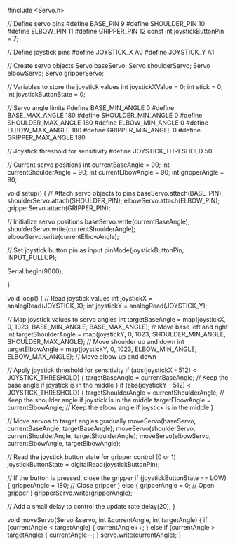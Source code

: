 #include <Servo.h>

// Define servo pins
#define BASE_PIN 9
#define SHOULDER_PIN 10
#define ELBOW_PIN 11
#define GRIPPER_PIN 12
const int joystickButtonPin = 7;

// Define joystick pins
#define JOYSTICK_X A0
#define JOYSTICK_Y A1

// Create servo objects
Servo baseServo;
Servo shoulderServo;
Servo elbowServo;
Servo gripperServo;

// Variables to store the joystick values
int joystickXValue = 0;
int stick = 0;
int joystickButtonState = 0;


// Servo angle limits
#define BASE_MIN_ANGLE 0
#define BASE_MAX_ANGLE 180
#define SHOULDER_MIN_ANGLE 0
#define SHOULDER_MAX_ANGLE 180
#define ELBOW_MIN_ANGLE 0
#define ELBOW_MAX_ANGLE 180
#define GRIPPER_MIN_ANGLE 0
#define GRIPPER_MAX_ANGLE 180

// Joystick threshold for sensitivity
#define JOYSTICK_THRESHOLD 50

// Current servo positions
int currentBaseAngle = 90;
int currentShoulderAngle = 90;
int currentElbowAngle = 90;
int gripperAngle = 90;

void setup() {
  // Attach servo objects to pins
  baseServo.attach(BASE_PIN);
  shoulderServo.attach(SHOULDER_PIN);
  elbowServo.attach(ELBOW_PIN);
  gripperServo.attach(GRIPPER_PIN);
  
  // Initialize servo positions
  baseServo.write(currentBaseAngle);
  shoulderServo.write(currentShoulderAngle);
  elbowServo.write(currentElbowAngle);

  // Set joystick button pin as input
  pinMode(joystickButtonPin, INPUT_PULLUP);

  Serial.begin(9600);

}

void loop() {
  // Read joystick values
  int joystickX = analogRead(JOYSTICK_X);
  int joystickY = analogRead(JOYSTICK_Y);

  // Map joystick values to servo angles
  int targetBaseAngle = map(joystickX, 0, 1023, BASE_MIN_ANGLE, BASE_MAX_ANGLE); // Move base left and right
  int targetShoulderAngle = map(joystickY, 0, 1023, SHOULDER_MIN_ANGLE, SHOULDER_MAX_ANGLE); // Move shoulder up and down
  int targetElbowAngle = map(joystickY, 0, 1023, ELBOW_MIN_ANGLE, ELBOW_MAX_ANGLE); // Move elbow up and down

  // Apply joystick threshold for sensitivity
  if (abs(joystickX - 512) < JOYSTICK_THRESHOLD) {
    targetBaseAngle = currentBaseAngle; // Keep the base angle if joystick is in the middle
  }
  if (abs(joystickY - 512) < JOYSTICK_THRESHOLD) {
    targetShoulderAngle = currentShoulderAngle; // Keep the shoulder angle if joystick is in the middle
    targetElbowAngle = currentElbowAngle; // Keep the elbow angle if joystick is in the middle
  }

  // Move servos to target angles gradually
  moveServo(baseServo, currentBaseAngle, targetBaseAngle);
  moveServo(shoulderServo, currentShoulderAngle, targetShoulderAngle);
  moveServo(elbowServo, currentElbowAngle, targetElbowAngle);

  
 // Read the joystick button state for gripper control (0 or 1)
  joystickButtonState = digitalRead(joystickButtonPin);

  // If the button is pressed, close the gripper
  if (joystickButtonState == LOW) {
    gripperAngle = 180;  // Close gripper
  } else {
    gripperAngle = 0;    // Open gripper
  }
  gripperServo.write(gripperAngle);

  

  // Add a small delay to control the update rate
  delay(20);
}

void moveServo(Servo &servo, int &currentAngle, int targetAngle) {
  if (currentAngle < targetAngle) {
    currentAngle++;
  } else if (currentAngle > targetAngle) {
    currentAngle--;
  }
  servo.write(currentAngle);
}
